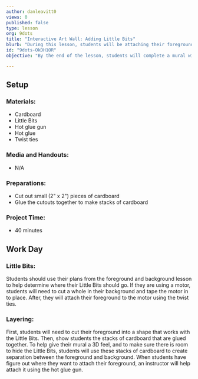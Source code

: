 ```yaml
---
author: danleavitt0
views: 0
published: false
type: lesson
org: 9dots
title: "Interactive Art Wall: Adding Little Bits"
blurb: "During this lesson, students will be attaching their foreground and background, as well as adding #LittleBits to their projects."
id: "9dots-OkDH1OR"
objective: "By the end of the lesson, students will complete a mural with a foreground and background, and have a plan for attaching the Little Bits."

---
```


## Setup

### Materials:

- Cardboard
- Little Bits
- Hot glue gun
- Hot glue
- Twist ties

### Media and Handouts:

- N/A

### Preparations:

- Cut out small (2" x 2") pieces of cardboard
- Glue the cutouts together to make stacks of cardboard

### Project Time:

- 40 minutes

## Work Day

### Little Bits:
Students should use their plans from the foreground and background lesson to help determine where their Little Bits should go.  If they are using a motor, students will need to cut a whole in their background and tape the motor in to place. After, they will attach their foreground to the motor using the twist ties.

### Layering:
First, students will need to cut their foreground into a shape that works with the Little Bits. Then, show students the stacks of cardboard that are glued together. To help give their mural a 3D feel, and to make sure there is room to hide the Little Bits, students will use these stacks of cardboard to create separation between the foreground and background. When students have figure out where they want to attach their foreground, an instructor will help attach it using the hot glue gun.
